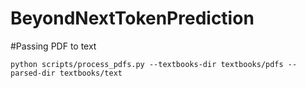 # BeyondNextTokenPrediction


#Passing PDF to text

```
python scripts/process_pdfs.py --textbooks-dir textbooks/pdfs --parsed-dir textbooks/text
```

